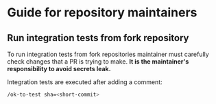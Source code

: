 # Guide for repository maintainers

## Run integration tests from fork repository

To run integration tests from fork repositories maintainer must carefully check changes that a PR is trying to make. **It is the maintainer's responsibility to avoid secrets leak.**

Integration tests are executed after adding a comment:

```bash
/ok-to-test sha=<short-commit>
```
